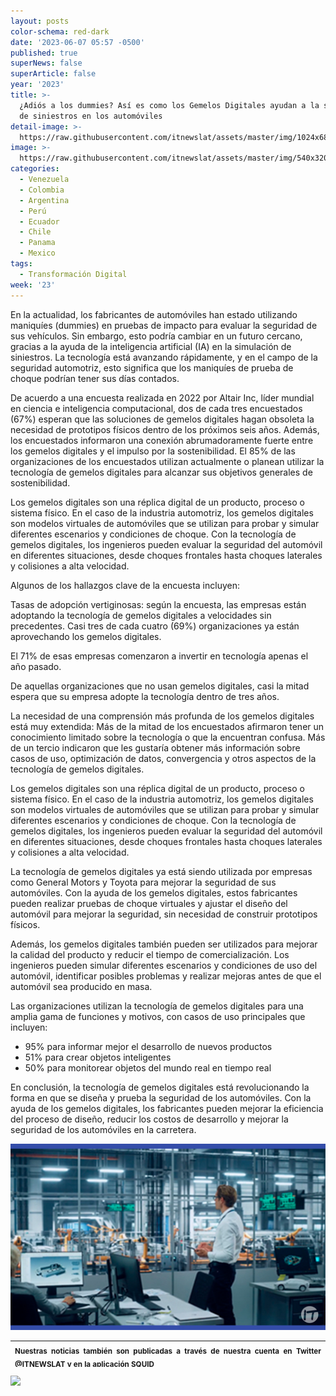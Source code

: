```yaml
---
layout: posts
color-schema: red-dark
date: '2023-06-07 05:57 -0500'
published: true
superNews: false
superArticle: false
year: '2023'
title: >-
  ¿Adiós a los dummies? Así es como los Gemelos Digitales ayudan a la simulación
  de siniestros en los automóviles
detail-image: >-
  https://raw.githubusercontent.com/itnewslat/assets/master/img/1024x680/industria-de-auto-g.jpg
image: >-
  https://raw.githubusercontent.com/itnewslat/assets/master/img/540x320/industria-de-auto-p.jpg
categories:
  - Venezuela
  - Colombia
  - Argentina
  - Perú
  - Ecuador
  - Chile
  - Panama
  - Mexico
tags:
  - Transformación Digital
week: '23'
---
```

En la actualidad, los fabricantes de automóviles han estado utilizando maniquíes (dummies) en pruebas de impacto para evaluar la seguridad de sus vehículos. Sin embargo, esto podría cambiar en un futuro cercano, gracias a la ayuda de la inteligencia artificial (IA) en la simulación de siniestros. La tecnología está avanzando rápidamente, y en el campo de la seguridad automotriz, esto significa que los maniquíes de prueba de choque podrían tener sus días contados. 
 
De acuerdo a una encuesta realizada en 2022 por Altair Inc, líder mundial en ciencia e inteligencia computacional, dos de cada tres encuestados (67%) esperan que las soluciones de gemelos digitales hagan obsoleta la necesidad de prototipos físicos dentro de los próximos seis años. Además, los encuestados informaron una conexión abrumadoramente fuerte entre los gemelos digitales y el impulso por la sostenibilidad. El 85% de las organizaciones de los encuestados utilizan actualmente o planean utilizar la tecnología de gemelos digitales para alcanzar sus objetivos generales de sostenibilidad.
 
Los gemelos digitales son una réplica digital de un producto, proceso o sistema físico. En el caso de la industria automotriz, los gemelos digitales son modelos virtuales de automóviles que se utilizan para probar y simular diferentes escenarios y condiciones de choque. Con la tecnología de gemelos digitales, los ingenieros pueden evaluar la seguridad del automóvil en diferentes situaciones, desde choques frontales hasta choques laterales y colisiones a alta velocidad.
 
Algunos de los hallazgos clave de la encuesta incluyen:
 
Tasas de adopción vertiginosas: según la encuesta, las empresas están adoptando la tecnología de gemelos digitales a velocidades sin precedentes. Casi tres de cada cuatro (69%) organizaciones ya están aprovechando los gemelos digitales.
 
El 71% de esas empresas comenzaron a invertir en tecnología apenas el año pasado.
 
De aquellas organizaciones que no usan gemelos digitales, casi la mitad espera que su empresa adopte la tecnología dentro de tres años.
 
La necesidad de una comprensión más profunda de los gemelos digitales está muy extendida: Más de la mitad de los encuestados afirmaron tener un conocimiento limitado sobre la tecnología o que la encuentran confusa. Más de un tercio indicaron que les gustaría obtener más información sobre casos de uso, optimización de datos, convergencia y otros aspectos de la tecnología de gemelos digitales.
 
Los gemelos digitales son una réplica digital de un producto, proceso o sistema físico. En el caso de la industria automotriz, los gemelos digitales son modelos virtuales de automóviles que se utilizan para probar y simular diferentes escenarios y condiciones de choque. Con la tecnología de gemelos digitales, los ingenieros pueden evaluar la seguridad del automóvil en diferentes situaciones, desde choques frontales hasta choques laterales y colisiones a alta velocidad.
 
La tecnología de gemelos digitales ya está siendo utilizada por empresas como General Motors y Toyota para mejorar la seguridad de sus automóviles. Con la ayuda de los gemelos digitales, estos fabricantes pueden realizar pruebas de choque virtuales y ajustar el diseño del automóvil para mejorar la seguridad, sin necesidad de construir prototipos físicos.
 
Además, los gemelos digitales también pueden ser utilizados para mejorar la calidad del producto y reducir el tiempo de comercialización. Los ingenieros pueden simular diferentes escenarios y condiciones de uso del automóvil, identificar posibles problemas y realizar mejoras antes de que el automóvil sea producido en masa.
 
Las organizaciones utilizan la tecnología de gemelos digitales para una amplia gama de funciones y motivos, con casos de uso principales que incluyen:
 
- 95% para informar mejor el desarrollo de nuevos productos
- 51% para crear objetos inteligentes
- 50% para monitorear objetos del mundo real en tiempo real
 
En conclusión, la tecnología de gemelos digitales está revolucionando la forma en que se diseña y prueba la seguridad de los automóviles. Con la ayuda de los gemelos digitales, los fabricantes pueden mejorar la eficiencia del proceso de diseño, reducir los costos de desarrollo y mejorar la seguridad de los automóviles en la carretera.

![](https://raw.githubusercontent.com/itnewslat/assets/master/img/540x320/industria-de-auto-p.jpg)

<table style="height: 42px;" width="569">
<tbody>
<tr>
<td style="text-align: justify;"><sub><strong>Nuestras noticias también son publicadas a través de nuestra cuenta en Twitter <a href="https://twitter.com/itnewslat?lang=es">@ITNEWSLAT</a> y en la aplicación <a href="https://squidapp.co/en/">SQUID</a></strong></sub></td>
</tr>
</tbody>
</table>
<img src="https://tracker.metricool.com/c3po.jpg?hash=56f88a41e39ab42c063cc51676587a04"/>